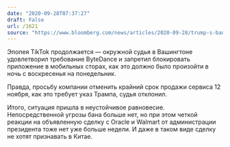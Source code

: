 ```yaml
---
date: "2020-09-28T07:37:27"
draft: False
url: /1621
source: "https://www.bloomberg.com/news/articles/2020-09-28/trump-s-ban-on-tiktok-is-temporarily-blocked-by-federal-judge-kfls6qb3"
---
```


Эпопея TikTok продолжается — окружной судья в Вашингтоне удовлетворил требование ByteDance и запретил блокировать приложение в мобильных сторах, как это должно было произойти в ночь с воскресенья на понедельник. 

Правда, просьбу компании отменить крайний срок продажи сервиса 12 ноября, как это требует указ Трампа, судья отклонил. 

Итого, ситуация пришла в неустойчивое равновесие. Непосредственной угрозы бана больше нет, но при этом четкой реакции на объявленную сделку с Oracle и Walmart от администрации президента тоже нет уже больше недели. И даже в таком виде сделку не хотят признавать в Китае.
